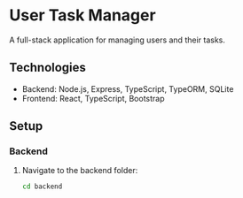 # User Task Manager

A full-stack application for managing users and their tasks.

## Technologies

- Backend: Node.js, Express, TypeScript, TypeORM, SQLite
- Frontend: React, TypeScript, Bootstrap

## Setup

### Backend

1. Navigate to the backend folder:
   ```bash
   cd backend